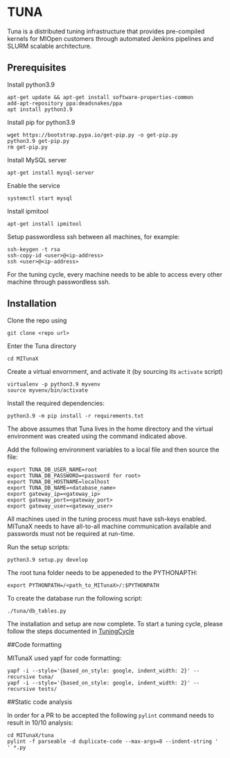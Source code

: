 # TUNA 
Tuna is a distributed tuning infrastructure that provides pre-compiled kernels for MIOpen customers
through automated Jenkins pipelines and SLURM scalable architecture.


## Prerequisites
Install python3.9
```
apt-get update && apt-get install software-properties-common
add-apt-repository ppa:deadsnakes/ppa
apt install python3.9
```

Install pip for python3.9
```
wget https://bootstrap.pypa.io/get-pip.py -o get-pip.py
python3.9 get-pip.py
rm get-pip.py
```

Install MySQL server
```
apt-get install mysql-server
```

Enable the service
```
systemctl start mysql
```

Install ipmitool
```
apt-get install ipmitool
```

Setup passwordless ssh between all machines, for example:
```
ssh-keygen -t rsa
ssh-copy-id <user>@<ip-address>
ssh <user>@<ip-address>
```
For the tuning cycle, every machine needs to be able to access every other machine through
passwordless ssh.


## Installation
Clone the repo using 
```
git clone <repo url>
```
Enter the Tuna directory
```
cd MITunaX
```
Create a virtual envornment, and activate it (by sourcing its `activate` script)
```
virtualenv -p python3.9 myvenv
source myvenv/bin/activate
```
Install the required dependencies:
```
python3.9 -m pip install -r requirements.txt
```
The above assumes that Tuna lives in the home directory and the virtual environment was created using the command indicated above.

Add the following environment variables to a local file and then source the file:
```
export TUNA_DB_USER_NAME=root
export TUNA_DB_PASSWORD=<password for root>
export TUNA_DB_HOSTNAME=localhost
export TUNA_DB_NAME=<database_name>
export gateway_ip=<gateway_ip>
export gateway_port=<gateway_port>
export gateway_user=<gateway_user>
```

All machines used in the tuning process must have ssh-keys enabled. MITunaX needs to
have all-to-all machine communication available and passwords must not be required at run-time.

Run the setup scripts:
```
python3.9 setup.py develop
```

The root tuna folder needs to be appeneded to the PYTHONAPTH:
```
export PYTHONPATH=/<path_to_MITunaX>/:$PYTHONPATH
```

To create the database run the following script:
```
./tuna/db_tables.py
```

The installation and setup are now complete. To start a tuning cycle, please follow the steps
documented in [TuningCycle](https://github.com/ROCmSoftwarePlatform/MITunaX/blob/develop/doc/TuningCycle.md)

##Code formatting

MITunaX used yapf for code formatting:
```
yapf -i --style='{based_on_style: google, indent_width: 2}' --recursive tuna/
yapf -i --style='{based_on_style: google, indent_width: 2}' --recursive tests/
```

##Static code analysis

In order for a PR to be accepted the following `pylint` command needs to result in 10/10 analysis:
```
cd MITunaX/tuna
pylint -f parseable -d duplicate-code --max-args=8 --indent-string '  ' *.py
```
